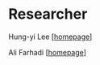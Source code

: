 # Researcher

Hung-yi Lee \[[homepage](http://speech.ee.ntu.edu.tw/~tlkagk/)\]

Ali Farhadi \[[homepage](https://homes.cs.washington.edu/~ali/)\]
